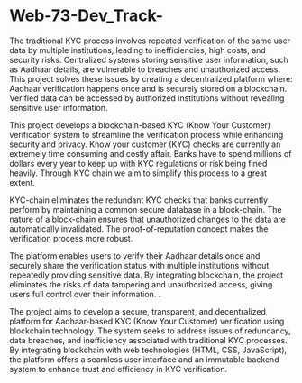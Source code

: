# Web-73-Dev_Track-
The traditional KYC process involves repeated verification of the same user data by multiple institutions, leading to inefficiencies, high costs, and security risks. Centralized systems storing sensitive user information, such as Aadhaar details, are vulnerable to breaches and unauthorized access. This project solves these issues by creating a decentralized platform where: Aadhaar verification happens once and is securely stored on a blockchain. Verified data can be accessed by authorized institutions without revealing sensitive user information. 

This project develops a blockchain-based KYC (Know Your Customer) verification system to streamline the verification process while enhancing security and privacy. Know your customer (KYC) checks are currently an extremely time consuming and costly affair. Banks have to spend millions of dollars every year to keep up with KYC regulations or risk being fined heavily. Through KYC chain we aim to simplify this process to a great extent. 

KYC-chain eliminates the redundant KYC checks that banks currently perform by maintaining a common secure database in a block-chain. The nature of a block-chain ensures that unauthorized changes to the data are automatically invalidated. The proof-of-reputation concept makes the verification process more robust.

 The platform enables users to verify their Aadhaar details once and securely share the verification status with multiple institutions without repeatedly providing sensitive data. By integrating blockchain, the project eliminates the risks of data tampering and unauthorized access, giving users full control over their information. .
 
 The project aims to develop a secure, transparent, and decentralized platform for Aadhaar-based KYC (Know Your Customer) verification using blockchain technology. The system seeks to address issues of redundancy, data breaches, and inefficiency associated with traditional KYC processes. By integrating blockchain with web technologies (HTML, CSS, JavaScript), the platform offers a seamless user interface and an immutable backend system to enhance trust and efficiency in KYC verification. 



